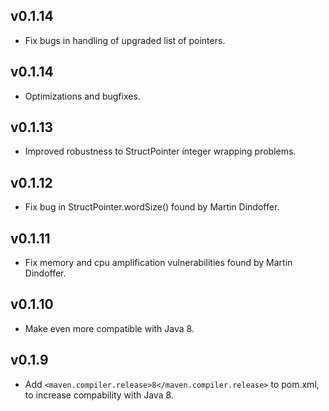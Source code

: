## v0.1.14
- Fix bugs in handling of upgraded list of pointers.

## v0.1.14
- Optimizations and bugfixes.

## v0.1.13
- Improved robustness to StructPointer integer wrapping problems.

## v0.1.12
- Fix bug in StructPointer.wordSize() found by Martin Dindoffer.

## v0.1.11
- Fix memory and cpu amplification vulnerabilities found by Martin Dindoffer.

## v0.1.10
- Make even more compatible with Java 8.

## v0.1.9
- Add `<maven.compiler.release>8</maven.compiler.release>` to pom.xml, to increase compability with Java 8.
